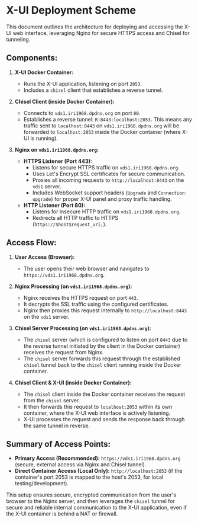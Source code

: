 # X-UI Deployment Scheme

This document outlines the architecture for deploying and accessing the X-UI web interface, leveraging Nginx for secure HTTPS access and Chisel for tunneling.

## Components:

1.  **X-UI Docker Container:**
    *   Runs the X-UI application, listening on port `2053`.
    *   Includes a `chisel` client that establishes a reverse tunnel.

2.  **Chisel Client (inside Docker Container):**
    *   Connects to `vds1.iri1968.dpdns.org` on port `80`.
    *   Establishes a reverse tunnel: `R:8443:localhost:2053`. This means any traffic sent to `localhost:8443` on `vds1.iri1968.dpdns.org` will be forwarded to `localhost:2053` inside the Docker container (where X-UI is running).

3.  **Nginx on `vds1.iri1968.dpdns.org`:**
    *   **HTTPS Listener (Port 443):**
        *   Listens for secure HTTPS traffic on `vds1.iri1968.dpdns.org`.
        *   Uses Let's Encrypt SSL certificates for secure communication.
        *   Proxies all incoming requests to `http://localhost:8443` on the `vds1` server.
        *   Includes WebSocket support headers (`Upgrade` and `Connection: upgrade`) for proper X-UI panel and proxy traffic handling.
    *   **HTTP Listener (Port 80):**
        *   Listens for insecure HTTP traffic on `vds1.iri1968.dpdns.org`.
        *   Redirects all HTTP traffic to HTTPS (`https://$host$request_uri;`).

## Access Flow:

1.  **User Access (Browser):**
    *   The user opens their web browser and navigates to `https://vds1.iri1968.dpdns.org`.

2.  **Nginx Processing (on `vds1.iri1968.dpdns.org`):**
    *   Nginx receives the HTTPS request on port `443`.
    *   It decrypts the SSL traffic using the configured certificates.
    *   Nginx then proxies this request internally to `http://localhost:8443` on the `vds1` server.

3.  **Chisel Server Processing (on `vds1.iri1968.dpdns.org`):**
    *   The `chisel` server (which is configured to listen on port `8443` due to the reverse tunnel initiated by the client in the Docker container) receives the request from Nginx.
    *   The `chisel` server forwards this request through the established `chisel` tunnel back to the `chisel` client running inside the Docker container.

4.  **Chisel Client & X-UI (inside Docker Container):**
    *   The `chisel` client inside the Docker container receives the request from the `chisel` server.
    *   It then forwards this request to `localhost:2053` within its own container, where the X-UI web interface is actively listening.
    *   X-UI processes the request and sends the response back through the same tunnel in reverse.

## Summary of Access Points:

*   **Primary Access (Recommended):** `https://vds1.iri1968.dpdns.org` (secure, external access via Nginx and Chisel tunnel).
*   **Direct Container Access (Local Only):** `http://localhost:2053` (if the container's port 2053 is mapped to the host's 2053, for local testing/development).

This setup ensures secure, encrypted communication from the user's browser to the Nginx server, and then leverages the `chisel` tunnel for secure and reliable internal communication to the X-UI application, even if the X-UI container is behind a NAT or firewall.
